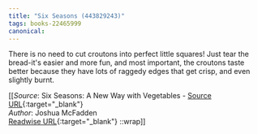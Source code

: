 ```yaml
---
title: "Six Seasons (443829243)"
tags: books-22465999
canonical: 
---
```


There is no need to cut croutons into perfect little squares! Just tear the bread-it's easier and more fun, and most important, the croutons taste better because they have lots of raggedy edges that get crisp, and even slightly burnt.


[[_Source_: Six Seasons: A New Way with Vegetables - [Source URL](){:target="_blank"}<br>
_Author_: Joshua McFadden<br>
[Readwise URL](https://readwise.io/open/443829243){:target="_blank"}
::wrap]]